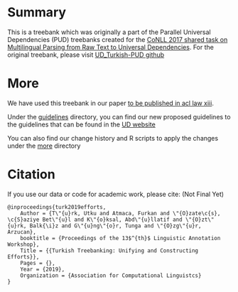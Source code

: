 # Summary

This is a treebank which was originally a part of the Parallel Universal Dependencies (PUD) treebanks created for the [CoNLL 2017 shared task on Multilingual Parsing from Raw Text to Universal Dependencies](http://universaldependencies.org/conll17/). For the original treebank, please visit [UD_Turkish-PUD github](https://github.com/UniversalDependencies/UD_Turkish-PUD/)

# More

We have used this treebank in our paper [to be published in acl law xiii]().

Under the [guidelines](https://github.com/boun-tabi/UD_TURKISH-BPUD/tree/master/guidelines/)  directory, you can find our new proposed guidelines to the guidelines that can be found in the [UD website](https://universaldependencies.org/u/dep/all.html)

You can also find our change history and R scripts to apply the changes under the [more](https://github.com/boun-tabi/UD_TURKISH-BPUD/tree/master/more/) directory 

# Citation

If you use our data or code for academic work, please cite: (Not Final Yet)

```
@inproceedings{turk2019efforts,
    Author = {T\"{u}rk, Utku and Atmaca, Furkan and \"{O}zate\c{s}, \c{S}aziye Bet\"{u}l and K\"{o}ksal, Abd\"{u}llatif and \"{O}zt\"{u}rk, Balk{\i}z and G\"{u}ng\"{o}r, Tunga and \"{O}zg\"{u}r, Arzucan},
    booktitle = {Proceedings of the 13$^{th}$ Linguistic Annotation Workshop},
    Title = {{Turkish Treebanking: Unifying and Constructing Efforts}},
    Pages = {},
    Year = {2019},
    Organization = {Association for Computational Linguistcs}
}
```
